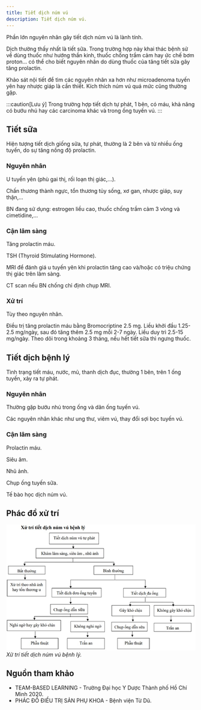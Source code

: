 ```yaml
---
title: Tiết dịch núm vú
description: Tiết dịch núm vú.
---
```


Phần lớn nguyên nhân gây tiết dịch núm vú là lành tính.

Dịch thường thấy nhất là tiết sữa. Trong trường hợp này khai thác bệnh sử về dùng thuốc như hướng thần kinh, thuốc chống trầm cảm hay ức chế bơm proton... có thể cho biết nguyên nhân do dùng thuốc của tăng tiết sữa gây tăng prolactin.

Khảo sát nội tiết để tìm các nguyên nhân xa hơn như microadenoma tuyến yên hay nhược giáp là cần thiết. Kích thích núm vú quá mức cũng thường gặp.

:::caution[Lưu ý]
Trong trường hợp tiết dịch tự phát, 1 bên, có máu, khả năng có bướu nhú hay các carcinoma khác và trong ống tuyến vú.
:::

## Tiết sữa

Hiện tượng tiết dịch giống sữa, tự phát, thường là 2 bên và từ nhiều ống tuyến, do sự tăng nồng độ prolactin.

### Nguyên nhân

U tuyến yên (phù gai thị, rối loạn thị giác,...).

Chấn thương thành ngực, tổn thương tủy sống, xơ gan, nhược giáp, suy thận,...

BN đang sử dụng: estrogen liều cao, thuốc chống trầm cảm 3 vòng và cimetidine,...

### Cận lâm sàng

Tăng prolactin máu.

TSH (Thyroid Stimulating Hormone).

MRI để đánh giá u tuyến yên khi prolactin tăng cao và/hoặc có triệu chứng thị giác trên lâm sàng.

CT scan nếu BN chống chỉ định chụp MRI.

### Xử trí

Tùy theo nguyên nhân.

Điều trị tăng prolactin máu bằng Bromocriptine 2.5 mg. Liều khởi đầu 1.25-2.5 mg/ngày, sau đó tăng thêm 2.5 mg mỗi 2-7 ngày. Liều duy trì 2.5-15 mg/ngày. Theo dõi trong khoảng 3 tháng, nếu hết tiết sữa thì ngưng thuốc.

## Tiết dịch bệnh lý

Tình trạng tiết máu, nước, mủ, thanh dịch đục, thường 1 bên, trên 1 ống tuyến, xảy ra tự phát.

### Nguyên nhân

Thường gặp bướu nhú trong ống và dãn ống tuyến vú.

Các nguyên nhân khác như ung thư, viêm vú, thay đổi sợi bọc tuyến vú.

### Cận lâm sàng

Prolactin máu.

Siêu âm.

Nhũ ảnh.

Chụp ống tuyến sữa.

Tế bào học dịch núm vú.

## Phác đồ xử trí

![Xử trí tiết dịch núm vú bệnh lý](../../../assets/phu-khoa/tiet-dich-num-vu/xu-tri-tiet-dich-num-vu-benh-ly.jpeg)
_Xử trí tiết dịch núm vú bệnh lý._

## Nguồn tham khảo

- TEAM-BASED LEARNING - Trường Đại học Y Dược Thành phố Hồ Chí Minh 2020.
- PHÁC ĐỒ ĐIỀU TRỊ SẢN PHỤ KHOA - Bệnh viện Từ Dũ.
